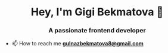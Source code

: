 <h1 align="center">Hey, I'm Gigi Bekmatova 👋</h1>
<h3 align="center">A passionate frontend developer</h3>

- 📫 How to reach me **gulnazbekmatova8@gmail.com**

